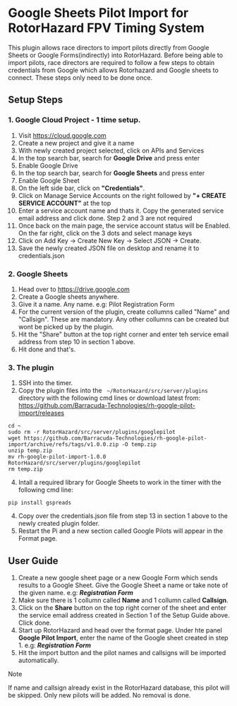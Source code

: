 # Google Sheets Pilot Import for RotorHazard FPV Timing System
This plugin allows race directors to import pilots directly from Google Sheets or Google Forms(indirectly) into RotorHazard. Before being able to import pilots, race directors are required to follow a few steps to obtain credentials from Google which allows Rotorhazard and Google sheets to connect. These steps only need to be done once.

## Setup Steps
### 1. Google Cloud Project - 1 time setup.
1. Visit https://cloud.google.com
2. Create a new project and give it a name
3. With newly created project selected, click on APIs and Services
4. In the top search bar, search for **Google Drive** and press enter
5. Enable Google Drive
6. In the top search bar, search for **Google Sheets** and press enter
7. Enable Google Sheet
8. On the left side bar, click on **"Credentials"**.
9. Click on Manage Service Accounts on the right followed by **"+ CREATE SERVICE ACCOUNT"** at the top
10. Enter a service account name and thats it. Copy the generated service email address and click done. Step 2 and 3 are not required
11. Once back on the main page, the service account status will be Enabled. On the far right, click on the 3 dots and select manage keys
12. Click on Add Key -> Create New Key -> Select JSON -> Create.
13. Save the newly created JSON file on desktop and rename it to credentials.json

### 2. Google Sheets
1. Head over to https://drive.google.com
2. Create a Google sheets anywhere.
3. Give it a name. Any name. e.g: Pilot Registration Form
4. For the current version of the plugin, create collumns called "Name" and "Callsign". These are mandatory. Any other collumns can be created but wont be picked up by the plugin.
5. Hit the "Share" button at the top right corner and enter teh service email address from step 10 in section 1 above.
6. Hit done and that's.

### 3. The plugin
1. SSH into the timer.
2. Copy the plugin files into the ``` ~/RotorHazard/src/server/plugins``` directory with the following cmd lines or download latest from: https://github.com/Barracuda-Technologies/rh-google-pilot-import/releases
```
cd ~
sudo rm -r RotorHazard/src/server/plugins/googlepilot
wget https://github.com/Barracuda-Technologies/rh-google-pilot-import/archive/refs/tags/v1.0.0.zip -O temp.zip
unzip temp.zip
mv rh-google-pilot-import-1.0.0 RotorHazard/src/server/plugins/googlepilot
rm temp.zip
```
4. Intall a required library for Google Sheets to work in the timer with the following cmd line:
```
pip install gspreads
```
4. Copy over the credentials.json file from step 13 in section 1 above to the newly created plugin folder.
5. Restart the Pi and a new section called Google Pilots will appear in the Format page. 

## User Guide
1. Create a new google sheet page or a new Google Form which sends results to a Google Sheet. Give the Google Sheet a name or take note of the given name. e.g: ***Registration Form***
2. Make sure there is 1 collumn called **Name** and 1 collumn called **Callsign**.
3. Click on the **Share** button on the top right corner of the sheet and enter the service email address created in Section 1 of the Setup Guide above. Click done.
4. Start up RotorHazard and head over the format page. Under hte panel **Google Pilot Import**, enter the name of the Google sheet created in step 1. e.g: ***Registration Form***
5. Hit the import button and the pilot names and callsigns will be imported automatically.

> [!NOTE]
> If name and callsign already exist in the RotorHazard database, this pilot will be skipped. Only new pilots will be added. No removal is done. 
